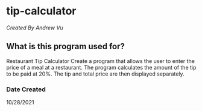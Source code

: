# tip-calculator

*Created By Andrew Vu* 

## What is this program used for? 
Restaurant Tip Calculator 
Create a program that allows the user to enter the price of a meal at a restaurant. 
The program calculates the amount of the tip to be paid at 20%. 
The tip and total price are then displayed separately.

### Date Created
10/28/2021
